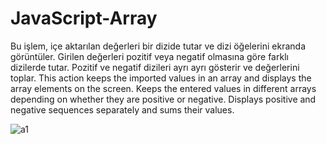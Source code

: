 # JavaScript-Array

Bu işlem, içe aktarılan değerleri bir dizide tutar ve dizi öğelerini ekranda görüntüler. Girilen değerleri pozitif veya negatif olmasına göre farklı dizilerde tutar. Pozitif ve negatif dizileri ayrı ayrı gösterir ve değerlerini toplar.
This action keeps the imported values in an array and displays the array elements on the screen. Keeps the entered values in different arrays depending on whether they are positive or negative. Displays positive and negative sequences separately and sums their values.

![a1](https://user-images.githubusercontent.com/44605674/229782502-635bdf67-e1a9-423a-8cea-c02589955596.png)
